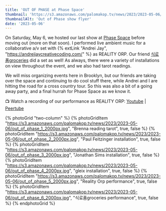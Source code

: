 ```yaml
---
title: 'OUT OF PHASE at Phase Space'
thumbnail: 'https://s3.amazonaws.com/palomakop.tv/news/2023/2023-05-06/out_of_phase_flyer.jpg'
thumbnailAlt: 'Out of Phase show flyer'
date: '2023-05-06'
---
```


On Saturday, May 6, we hosted our last show at <a href="https://phasespace.nyc/" rel="noopener" target="_blank">Phase Space</a> before moving out (more on that soon). I performed live ambient music for a collaborative a/v set with {% extLink "Andrei Jay", "https://andreijaycreativecoding.com/" %} as REALITY ORP. Our friend <a href="https://groceries-store.bandcamp.com/" rel="noopener" target="_blank">식료품groceries</a> did a set as well! As always, there were a variety of installations on view throughout the event, and we also had tarot readings.

We will miss organizing events here in Brooklyn, but our friends are taking over the space and continuing to do cool stuff there, while Andrei and I are hitting the road for a cross country tour. So this was also a bit of a going away party, and a final hurrah for Phase Space as we know it.

📺 Watch a recording of our performance as REALITY ORP: <a href="https://youtu.be/nLbZ9M3ixmM" rel="noopener" target="_blank">Youtube</a> | <a href="https://videos.scanlines.xyz/w/coWUcUw6NqSS5TmPKXAYmm" rel="noopener" target="_blank">Peertube</a>

{% photoGrid "two-column" %}
{% photoGridItem "https://s3.amazonaws.com/palomakop.tv/news/2023/2023-05-06/out_of_phase_1_2000px.jpg", "Brenna reading tarot", true, false %}
{% photoGridItem "https://s3.amazonaws.com/palomakop.tv/news/2023/2023-05-06/out_of_phase_2_2000px.jpg", "Paul Feitzinger installation", true, false %}
{% photoGridItem "https://s3.amazonaws.com/palomakop.tv/news/2023/2023-05-06/out_of_phase_3_2000px.jpg", "Jonathan Sims installation", true, false %}
{% photoGridItem "https://s3.amazonaws.com/palomakop.tv/news/2023/2023-05-06/out_of_phase_4_2000px.jpg", "gleix installation", true, false %}
{% photoGridItem "https://s3.amazonaws.com/palomakop.tv/news/2023/2023-05-06/out_of_phase_5_2000px.jpg", "Reality Orp performance", true, false %}
{% photoGridItem "https://s3.amazonaws.com/palomakop.tv/news/2023/2023-05-06/out_of_phase_6_2000px.jpg", "식료품groceries performance", true, false %}
{% endphotoGrid %}
